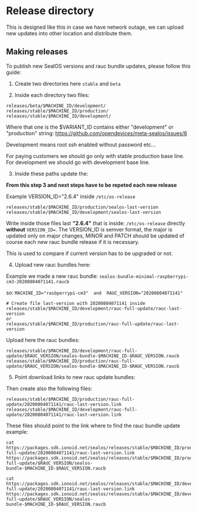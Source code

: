 # Release directory

This is designed like this in case we have network outage, we can upload new updates into other location and distribute
them.

## Making releases

To publish new SealOS versions and rauc bundle updates, please follow this guide:

1. Create two directories here `stable` and `beta`

2. Inside each directory two files:
```
releases/beta/$MACHINE_ID/development/
releases/stable/$MACHINE_ID/production/
releases/stable/$MACHINE_ID/development/
```

Where that one is the $VARIANT_ID contains either "development" or "production" string:
https://github.com/opendevices/meta-sealos/issues/6

Development means root ssh enabled without password etc...

For paying customers we should go only with stable production base line. For development we should go with development
base line.


3. Inside these paths update the:

**From this step 3 and next steps have to be repeted each new release**

Example VERSION_ID="2.6.4" inside `/etc/os-release`

```
releases/stable/$MACHINE_ID/production/sealos-last-version
releases/stable/$MACHINE_ID/development/sealos-last-version
```

Write inside those files last **"2.6.4"**  that is inside: `/etc/os-release` directly **without** `VERSION_ID=`.
The VERSION_ID is semver format, the major is updated only on major changes, MINOR and PATCH should be updated of course
each new rauc bundle release if it is necessary.

This is used to compare if current version has to be upgraded or not.


4. Upload new rauc bundles here:

Example we made a new rauc bundle: `sealos-bundle-minimal-raspberrypi-cm3-20200804071141.raucb`

so: `MACHINE_ID="rasbperrypi-cm3"  and  RAUC_VERSION="20200804071141"`

```
# Create file last-version with 20200804071141 inside
releases/stable/$MACHINE_ID/development/rauc-full-update/rauc-last-version
or
releases/stable/$MACHINE_ID/production/rauc-full-update/rauc-last-version
```

Upload here the rauc bundles:

```
releases/stable/$MACHINE_ID/development/rauc-full-update/$RAUC_VERSION/sealos-bundle-$MACHINE_ID-$RAUC_VERSION.raucb
releases/stable/$MACHINE_ID/production/rauc-full-update/$RAUC_VERSION/sealos-bundle-$MACHINE_ID-$RAUC_VERSION.raucb
```


5. Point download links to new rauc update bundles:

Then create also the following files:
```
releases/stable/$MACHINE_ID/production/rauc-full-update/20200804071141/rauc-last-version.link
releases/stable/$MACHINE_ID/development/rauc-full-update/20200804071141/rauc-last-version.link
```

These files should point to the link where to find the rauc bundle update example:
```
cat https://packages.sdk.ionoid.net/sealos/releases/stable/$MACHINE_ID/production/rauc-full-update/20200804071141/rauc-last-version.link
https://packages.sdk.ionoid.net/sealos/releases/stable/$MACHINE_ID/production/rauc-full-update/$RAUC_VERSION/sealos-bundle-$MACHINE_ID-$RAUC_VERSION.raucb
```

```
cat https://packages.sdk.ionoid.net/sealos/releases/stable/$MACHINE_ID/development/rauc-full-update/20200804071141/rauc-last-version.link
https://packages.sdk.ionoid.net/sealos/releases/stable/$MACHINE_ID/development/rauc-full-update/$RAUC_VERSION/sealos-bundle-$MACHINE_ID-$RAUC_VERSION.raucb
```
